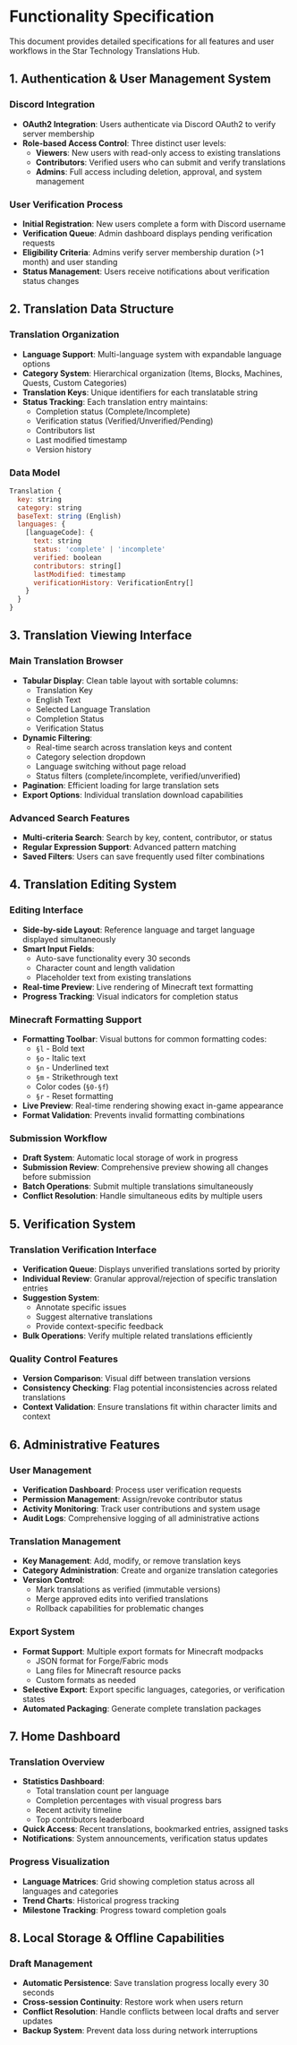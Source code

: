 # Functionality Specification

This document provides detailed specifications for all features and user workflows in the Star Technology Translations Hub.

## 1. Authentication & User Management System

### Discord Integration

- **OAuth2 Integration**: Users authenticate via Discord OAuth2 to verify server membership
- **Role-based Access Control**: Three distinct user levels:
  - **Viewers**: New users with read-only access to existing translations
  - **Contributors**: Verified users who can submit and verify translations
  - **Admins**: Full access including deletion, approval, and system management

### User Verification Process

- **Initial Registration**: New users complete a form with Discord username
- **Verification Queue**: Admin dashboard displays pending verification requests
- **Eligibility Criteria**: Admins verify server membership duration (>1 month) and user standing
- **Status Management**: Users receive notifications about verification status changes

## 2. Translation Data Structure

### Translation Organization

- **Language Support**: Multi-language system with expandable language options
- **Category System**: Hierarchical organization (Items, Blocks, Machines, Quests, Custom Categories)
- **Translation Keys**: Unique identifiers for each translatable string
- **Status Tracking**: Each translation entry maintains:
  - Completion status (Complete/Incomplete)
  - Verification status (Verified/Unverified/Pending)
  - Contributors list
  - Last modified timestamp
  - Version history

### Data Model

```javascript
Translation {
  key: string
  category: string
  baseText: string (English)
  languages: {
    [languageCode]: {
      text: string
      status: 'complete' | 'incomplete'
      verified: boolean
      contributors: string[]
      lastModified: timestamp
      verificationHistory: VerificationEntry[]
    }
  }
}
```

## 3. Translation Viewing Interface

### Main Translation Browser

- **Tabular Display**: Clean table layout with sortable columns:
  - Translation Key
  - English Text
  - Selected Language Translation
  - Completion Status
  - Verification Status
- **Dynamic Filtering**:
  - Real-time search across translation keys and content
  - Category selection dropdown
  - Language switching without page reload
  - Status filters (complete/incomplete, verified/unverified)
- **Pagination**: Efficient loading for large translation sets
- **Export Options**: Individual translation download capabilities

### Advanced Search Features

- **Multi-criteria Search**: Search by key, content, contributor, or status
- **Regular Expression Support**: Advanced pattern matching
- **Saved Filters**: Users can save frequently used filter combinations

## 4. Translation Editing System

### Editing Interface

- **Side-by-side Layout**: Reference language and target language displayed simultaneously
- **Smart Input Fields**:
  - Auto-save functionality every 30 seconds
  - Character count and length validation
  - Placeholder text from existing translations
- **Real-time Preview**: Live rendering of Minecraft text formatting
- **Progress Tracking**: Visual indicators for completion status

### Minecraft Formatting Support

- **Formatting Toolbar**: Visual buttons for common formatting codes:
  - `§l` - Bold text
  - `§o` - Italic text
  - `§n` - Underlined text
  - `§m` - Strikethrough text
  - Color codes (`§0-§f`)
  - `§r` - Reset formatting
- **Live Preview**: Real-time rendering showing exact in-game appearance
- **Format Validation**: Prevents invalid formatting combinations

### Submission Workflow

- **Draft System**: Automatic local storage of work in progress
- **Submission Review**: Comprehensive preview showing all changes before submission
- **Batch Operations**: Submit multiple translations simultaneously
- **Conflict Resolution**: Handle simultaneous edits by multiple users

## 5. Verification System

### Translation Verification Interface

- **Verification Queue**: Displays unverified translations sorted by priority
- **Individual Review**: Granular approval/rejection of specific translation entries
- **Suggestion System**:
  - Annotate specific issues
  - Suggest alternative translations
  - Provide context-specific feedback
- **Bulk Operations**: Verify multiple related translations efficiently

### Quality Control Features

- **Version Comparison**: Visual diff between translation versions
- **Consistency Checking**: Flag potential inconsistencies across related translations
- **Context Validation**: Ensure translations fit within character limits and context

## 6. Administrative Features

### User Management

- **Verification Dashboard**: Process user verification requests
- **Permission Management**: Assign/revoke contributor status
- **Activity Monitoring**: Track user contributions and system usage
- **Audit Logs**: Comprehensive logging of all administrative actions

### Translation Management

- **Key Management**: Add, modify, or remove translation keys
- **Category Administration**: Create and organize translation categories
- **Version Control**:
  - Mark translations as verified (immutable versions)
  - Merge approved edits into verified translations
  - Rollback capabilities for problematic changes

### Export System

- **Format Support**: Multiple export formats for Minecraft modpacks
  - JSON format for Forge/Fabric mods
  - Lang files for Minecraft resource packs
  - Custom formats as needed
- **Selective Export**: Export specific languages, categories, or verification states
- **Automated Packaging**: Generate complete translation packages

## 7. Home Dashboard

### Translation Overview

- **Statistics Dashboard**:
  - Total translation count per language
  - Completion percentages with visual progress bars
  - Recent activity timeline
  - Top contributors leaderboard
- **Quick Access**: Recent translations, bookmarked entries, assigned tasks
- **Notifications**: System announcements, verification status updates

### Progress Visualization

- **Language Matrices**: Grid showing completion status across all languages and categories
- **Trend Charts**: Historical progress tracking
- **Milestone Tracking**: Progress toward completion goals

## 8. Local Storage & Offline Capabilities

### Draft Management

- **Automatic Persistence**: Save translation progress locally every 30 seconds
- **Cross-session Continuity**: Restore work when users return
- **Conflict Resolution**: Handle conflicts between local drafts and server updates
- **Backup System**: Prevent data loss during network interruptions
